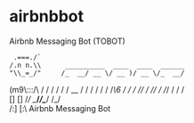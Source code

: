 # airbnbbot
Airbnb Messaging Bot (TOBOT)

     .===./`
    /.n n.\\      __________  ____  ____  ______     
    "\\_=_/"     /_  __/ __ \/ __ )/ __ \/_  __/    
  (m9\\:::/\\      / / / / / / __  / / / / / / 
     /___\\6     / / / /_/ / /_/ / /_/ / / /  
     [] []     /_/  \____/_____/\____/ /_/   
    /:] [:\\        Airbnb Messaging Bot
